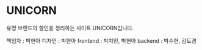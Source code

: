 # UNICORN

유명 브랜드의 할인을 정리하는 사이트 UNICORN입니다.

책임자 : 박현아
디자인 : 박현아
frontend : 박지민, 박현아
backend : 박수현, 김도경
